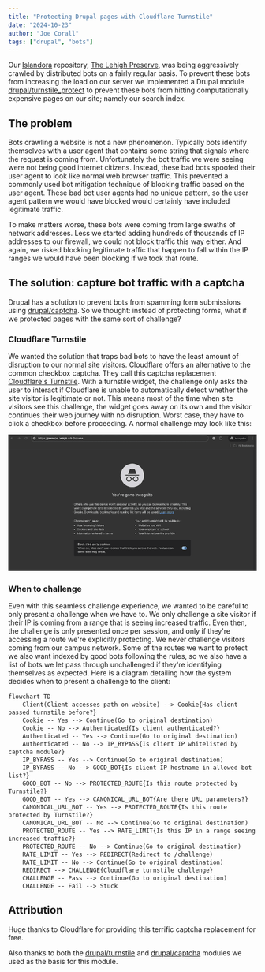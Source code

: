 ```yaml
---
title: "Protecting Drupal pages with Cloudflare Turnstile"
date: "2024-10-23"
author: "Joe Corall"
tags: ["drupal", "bots"]
---
```


Our [Islandora](https://islandora.ca) repository, [The Lehigh Preserve](https://preserve.lehigh.edu), was being aggressively crawled by distributed bots on a fairly regular basis. To prevent these bots from increasing the load on our server we implemented a Drupal module [drupal/turnstile_protect](https://www.drupal.org/project/turnstile_protect) to prevent these bots from hitting computationally expensive pages on our site; namely our search index.


## The problem

Bots crawling a website is not a new phenomenon. Typically bots identify themselves with a user agent that contains some string that signals where the request is coming from. Unfortunately the bot traffic we were seeing were not being good internet citizens. Instead, these bad bots spoofed their user agent to look like normal web browser traffic. This prevented a commonly used bot mitigation technique of blocking traffic based on the user agent. These bad bot user agents had no unique pattern, so the user agent pattern we would have blocked would certainly have included legitimate traffic.

To make matters worse, these bots were coming from large swaths of network addresses. Less we started adding hundreds of thousands of IP addresses to our firewall, we could not block traffic this way either. And again, we risked blocking legitimate traffic that happen to fall within the IP ranges we would have been blocking if we took that route.

## The solution: capture bot traffic with a captcha

Drupal has a solution to prevent bots from spamming form submissions using [drupal/captcha](https://www.drupal.org/project/captcha). So we thought: instead of protecting forms, what if we protected pages with the same sort of challenge?

### Cloudflare Turnstile

We wanted the solution that traps bad bots to have the least amount of disruption to our normal site visitors. Cloudflare offers an alternative to the common checkbox captcha. They call this captcha replacement [Cloudflare's Turnstile](https://www.cloudflare.com/products/turnstile/). With a turnstile widget, the challenge only asks the user to interact if Cloudflare is unable to automatically detect whether the site visitor is legitimate or not. This means most of the time when site visitors see this challenge, the widget goes away on its own and the visitor continues their web journey with no disruption. Worst case, they have to click a checkbox before proceeding. A normal challenge may look like this:

![turnstile example](assets/images/turnstile.gif)

### When to challenge

Even with this seamless challenge experience, we wanted to be careful to only present a challenge when we have to. We only challenge a site visitor if their IP is coming from a range that is seeing increased traffic. Even then, the challenge is only presented once per session, and only if they're accessing a route we're explicitly protecting. We never challenge visitors coming from our campus network. Some of the routes we want to protect we also want indexed by good bots following the rules, so we also have a list of bots we let pass through unchallenged if they're identifying themselves as expected. Here is a diagram detailing how the system decides when to present a challenge to the client:

```mermaid
flowchart TD
    Client(Client accesses path on website) --> Cookie{Has client passed turnstile before?}
    Cookie -- Yes --> Continue(Go to original destination)
    Cookie -- No --> Authenticated{Is client authenticated?}
    Authenticated -- Yes --> Continue(Go to original destination)
    Authenticated -- No --> IP_BYPASS{Is client IP whitelisted by captcha module?}
    IP_BYPASS -- Yes --> Continue(Go to original destination)
    IP_BYPASS -- No --> GOOD_BOT{Is client IP hostname in allowed bot list?}
    GOOD_BOT -- No --> PROTECTED_ROUTE{Is this route protected by Turnstile?}
    GOOD_BOT -- Yes --> CANONICAL_URL_BOT{Are there URL parameters?}
    CANONICAL_URL_BOT -- Yes --> PROTECTED_ROUTE{Is this route protected by Turnstile?}
    CANONICAL_URL_BOT -- No --> Continue(Go to original destination)
    PROTECTED_ROUTE -- Yes --> RATE_LIMIT{Is this IP in a range seeing increased traffic?}
    PROTECTED_ROUTE -- No --> Continue(Go to original destination)
    RATE_LIMIT -- Yes --> REDIRECT(Redirect to /challenge)
    RATE_LIMIT -- No --> Continue(Go to original destination)
    REDIRECT --> CHALLENGE{Cloudflare turnstile challenge}
    CHALLENGE -- Pass --> Continue(Go to original destination)
    CHALLENGE -- Fail --> Stuck
```

## Attribution

Huge thanks to Cloudflare for providing this terrific captcha replacement for free.

Also thanks to both the [drupal/turnstile](https://www.drupal.org/project/turnstile) and [drupal/captcha](https://www.drupal.org/project/captcha) modules we used as the basis for this module.
